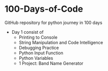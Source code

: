 # 100-Days-of-Code

GitHub repository for python journey in 100 days

- Day 1 consist of
  - Printing to Console
  - String Manipulation and Code Intelligence
  - Debugging Practice
  - Python Input Function
  - Python Variables
  - 1 Project: Band Name Generator
